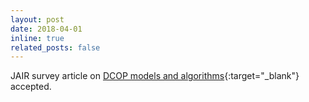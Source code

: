 ```yaml
---
layout: post
date: 2018-04-01
inline: true
related_posts: false
---
```


JAIR survey article on [DCOP models and algorithms](/assets/pdf/jair-FiorettoPY18.pdf){:target="_blank"} accepted.